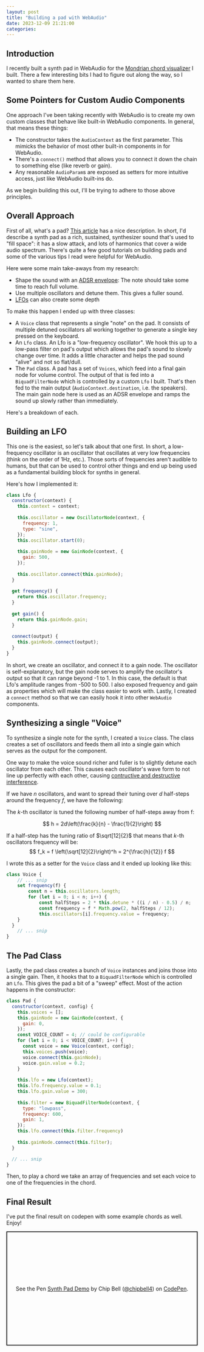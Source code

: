 ```yaml
---
layout: post
title: "Building a pad with WebAudio"
date: 2023-12-09 21:21:00
categories:
---
```


## Introduction
I recently built a synth pad in WebAudio for the [Mondrian chord visualizer](/assets/mondrian/index.html) I built.
There a few interesting bits I had to figure out along the way, so I wanted to share them here.

## Some Pointers for Custom Audio Components
One approach I've been taking recently with WebAudio is to create my own custom classes that behave like built-in WebAudio components.
In general, that means these things:
- The constructor takes the `AudioContext` as the first parameter. This mimicks the behavior of most other built-in components in for WebAudio.
- There's a `connect()` method that allows you to connect it down the chain to something else (like reverb or gain).
- Any reasonable `AudioParam`s are exposed as setters for more intuitive access, just like WebAudio built-ins do.

As we begin building this out, I'll be trying to adhere to those above principles.

## Overall Approach
First of all, what's a pad?
[This article](https://lunacy.audio/synth-pad/) has a nice description.
In short, I'd describe a synth pad as a rich, sustained, synthesizer sound that's used to "fill space": it has a slow attack, and lots of harmonics that cover a wide audio spectrum.
There's quite a few good tutorials on building pads and some of the various tips I read were helpful for WebAudio.

Here were some main take-aways from my research:
- Shape the sound with an [ADSR envelope](https://en.wikipedia.org/wiki/Synthesizer#Envelopes): The note should take some time to reach full volume.
- Use multiple oscillators and detune them. This gives a fuller sound.
- [LFOs](https://en.wikipedia.org/wiki/Low-frequency_oscillation) can also create some depth

To make this happen I ended up with three classes:
- A `Voice` class that represents a single "note" on the pad. It consists of multiple detuned oscillators all working together to generate a single key pressed on the keyboard.
- An `Lfo` class. An Lfo is a "low-frequency oscillator". We hook this up to a low-pass filter on pad's output which allows the pad's sound to slowly change over time. It adds a little character and helps the pad sound "alive" and not so flat/dull.
- The `Pad` class. A pad has a set of `Voices`, which feed into a final gain node for volume control. The output of that is fed into a `BiquadFilterNode` which is controlled by a custom `Lfo` I built. That's then fed to the main output (`AudioContext.destination`, i.e. the speakers). The main gain node here is used as an ADSR envelope and ramps the sound up slowly rather than immediately.

Here's a breakdown of each.

## Building an LFO
This one is the easiest, so let's talk about that one first.
In short, a low-frequency oscillator is an oscillator that oscillates at very low frequencies (think on the order of 1Hz, etc.).
Those sorts of frequencies aren't audible to humans, but that can be used to control other things and end up being used as a fundamental building block for synths in general.

Here's how I implemented it:
```javascript
class Lfo {
  constructor(context) {
    this.context = context;
    
    this.oscillator = new OscillatorNode(context, {
      frequency: 1,
      type: "sine",
    });
    this.oscillator.start(0);
    
    this.gainNode = new GainNode(context, {
      gain: 500,
    });
    
    this.oscillator.connect(this.gainNode);
  }
  
  get frequency() {
    return this.oscillator.frequency;
  }
  
  get gain() {
    return this.gainNode.gain;
  }
  
  connect(output) {
    this.gainNode.connect(output);
  }
}
```

In short, we create an oscillator, and connect it to a gain node.
The oscillator is self-explanatory, but the gain node serves to amplify the oscillator's output so that it can range beyond -1 to 1.
In this case, the default is that Lfo's amplitude ranges from -500 to 500.
I also exposed frequency and gain as properties which will make the class easier to work with.
Lastly, I created a `connect` method so that we can easily hook it into other `WebAudio` components.

## Synthesizing a single "Voice"
To synthesize a single note for the synth, I created a `Voice` class.
The class creates a set of oscillators and feeds them all into a single gain which serves as the output for the component.

One way to make the voice sound richer and fuller is to slightly detune each oscillator from each other.
This causes each oscillator's wave form to not line up perfectly with each other, causing [contructive and destructive interference](https://en.wikipedia.org/wiki/Beat_(acoustics)).

If we have $n$ oscillators, and want to spread their tuning over $d$ half-steps around the frequency $f$, we have the following:

The $k$-th oscillator is tuned the following number of half-steps away from f:

$$
h = 2d\left(\frac{k}{n} - \frac{1}{2}\right)
$$

If a half-step has the tuning ratio of $\sqrt[12]{2}$ that means that $k$-th oscillators frequency will be:
$$
f_k = f \left(\sqrt[12]{2}\right)^h = 2^{\frac{h}{12}} f
$$

I wrote this as a setter for the `Voice` class and it ended up looking like this:

```javascript
class Voice {
    // ... snip
    set frequency(f) {
        const n = this.oscillators.length;
        for (let i = 0; i < n; i++) {
            const halfSteps = 2 * this.detune * ((i / n) - 0.5) / n;
            const frequency = f * Math.pow(2, halfSteps / 12);
            this.oscillators[i].frequency.value = frequency;
    }
  }
    // ... snip
}
```

## The Pad Class
Lastly, the pad class creates a bunch of `Voice` instances and joins those into a single gain.
Then, it hooks that to a `BiquadFilterNode` which is controlled an `Lfo`.
This gives the pad a bit of a "sweep" effect.
Most of the action happens in the constructor:

```javascript
class Pad {
  constructor(context, config) {
    this.voices = [];
    this.gainNode = new GainNode(context, {
      gain: 0,
    });
    const VOICE_COUNT = 4; // could be configurable
    for (let i = 0; i < VOICE_COUNT; i++) {
      const voice = new Voice(context, config);
      this.voices.push(voice);
      voice.connect(this.gainNode);
      voice.gain.value = 0.2;
    }
    
    this.lfo = new Lfo(context);
    this.lfo.frequency.value = 0.1;
    this.lfo.gain.value = 300;
    
    this.filter = new BiquadFilterNode(context, {
      type: "lowpass",
      frequency: 600,
      gain: 1,
    });
    this.lfo.connect(this.filter.frequency)
    
    this.gainNode.connect(this.filter);
  }

  // ... snip
}
```

Then, to play a chord we take an array of frequencies and set each voice to one of the frequencies in the chord.

## Final Result
I've put the final result on codepen with some example chords as well. Enjoy!

<p class="codepen" data-height="300" data-default-tab="js,result" data-slug-hash="qBgvMxZ" data-user="chipbell4" style="height: 300px; box-sizing: border-box; display: flex; align-items: center; justify-content: center; border: 2px solid; margin: 1em 0; padding: 1em;">
  <span>See the Pen <a href="https://codepen.io/chipbell4/pen/qBgvMxZ">
  Synth Pad Demo</a> by Chip Bell (<a href="https://codepen.io/chipbell4">@chipbell4</a>)
  on <a href="https://codepen.io">CodePen</a>.</span>
</p>
<script async src="https://cpwebassets.codepen.io/assets/embed/ei.js"></script>
